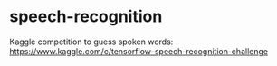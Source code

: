 # speech-recognition
Kaggle competition to guess spoken words: https://www.kaggle.com/c/tensorflow-speech-recognition-challenge
